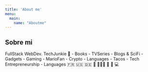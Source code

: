 ```yaml
---
title: 'About me'
menu:
  main:
    name: "Aboutme"
---
```


## Sobre mi

FullStack WebDev.  TechJunkie  - Books - TVSeries - Blogs & SciFi - Gadgets - Gaming - MarioFan - Crypto - Languages - Tacos - Tech Entrepreneurship - Languages 🇫🇷 🇺🇸 🇩🇪
🚀 🧑🏽‍💻 🌮 🍕 💻
